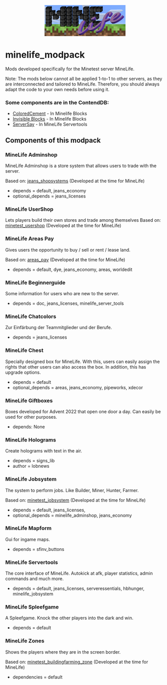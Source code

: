 
<p align="center"><img src="./minelife_server_tools/textures/MineLifeLogoBanner.png" width="256"></p>
<p align="center"></p>  

# minelife_modpack
Mods developed specifically for the Minetest server MineLife.

Note: The mods below cannot all be applied 1-to-1 to other servers, as they are interconnected and tailored to MineLife. Therefore, you should always adapt the code to your own needs before using it.


### Some components are in the ContendDB:
- [ColoredCement](https://content.minetest.net/packages/Truemmerer/colordcement/) - In Minelife Blocks
- [Invisible Blocks](https://content.minetest.net/packages/Truemmerer/invisible_blocks/) - In Minelife Blocks
- [ServerSay](https://content.minetest.net/packages/Truemmerer/serversay/) - In MineLife Servertools


## Components of this modpack

### MineLife Adminshop
MineLife Adminshop is a store system that allows users to trade with the server. 

Based on: [jeans_shopsystems](https://github.com/Jean28518/jeans_shopsystems) (Developed at the time for MineLife)

- depends = default, jeans_economy
- optional_depends = jeans_licenses

### MineLife UserShop
Lets players build their own stores and trade among themselves
Based on: [minetest_usershop](https://github.com/Jean28518/minetest_usershop) (Developed at the time for MineLife)

### MineLife Areas Pay
Gives users the opportunity to buy / sell or rent / lease land.

Based on: [areas_pay](https://github.com/Jean28518/areas_pay) (Developed at the time for MineLife)
- depends = default, dye, jeans_economy, areas, worldedit

### MineLife Beginnerguide
Some information for users who are new to the server. 
- depends = doc, jeans_licenses, minelife_server_tools

### MineLife Chatcolors
Zur Einfärbung der Teammitglieder und der Berufe. 
- depends = jeans_licenses

### MineLife Chest
Specially designed box for MineLife.
With this, users can easily assign the rights that other users can also access the box. In addition, this has upgrade options.

- depends = default
- optional_depends = areas, jeans_economy, pipeworks, xdecor

### MineLife Giftboxes
Boxes developed for Advent 2022 that open one door a day. Can easily be used for other purposes.
- depends: None


### MineLife Holograms
Create holograms with text in the air.
- depends = signs_lib
- author = lobnews

### MineLife Jobsystem
The system to perform jobs. Like Builder, Miner, Hunter, Farmer. 

Based on: [minetest_jobsystem](https://github.com/Jean28518/minetest_jobsystem) (Developed at the time for MineLife)
- depends = default, jeans_licenses,
- optional_depends = minelife_adminshop, jeans_economy

### MineLife Mapform
Gui for ingame maps.
- depends = sfinv_buttons

### MineLife Servertools
The core interface of MineLife. Autokick at afk, player statistics, admin commands and much more.  
- depends = default, jeans_licenses, serveressentials, hbhunger, minelife_jobsystem

### MineLife Spleefgame
A Spleefgame. Knock the other players into the dark and win. 
- depends = default

### MineLife Zones
Shows the players where they are in the screen border.

Based on: [minetest_buildingfarming_zone](https://github.com/Jean28518/minetest_buildingfarming_zone) (Developed at the time for MineLife)
- dependencies = default